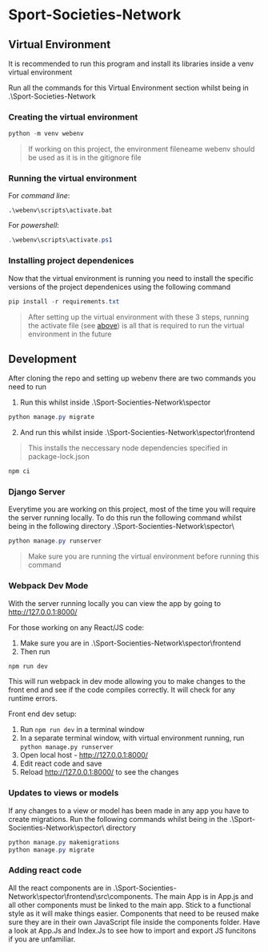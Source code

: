 # Sport-Societies-Network

## Virtual Environment
It is recommended to run this program and install its libraries inside a venv virtual environment

Run all the commands for this Virtual Environment section whilst being in .\Sport-Societies-Network
### Creating the virtual environment
```powershell
python -m venv webenv
```
> If working on this project, the environment fileneame webenv should be used as it is in the gitignore file

### Running the virtual environment
For *command line*:
```shell
.\webenv\scripts\activate.bat
```
For *powershell*:
```powershell
.\webenv\scripts\activate.ps1
```
### Installing project dependenices
Now that the virtual environment is running you need to install the specific versions of the project dependenices using the following command
```powershell
pip install -r requirements.txt
```
> After setting up the virtual environment with these 3 steps, running the activate file (see [above](#running-the-virtual-environment)) is all that is required to run the virtual environment in the future
## Development
After cloning the repo and setting up webenv there are two commands you need to run
1. Run this whilst inside .\Sport-Socienties-Network\spector
```powershell
python manage.py migrate
```
2. And run this whilst inside .\Sport-Socienties-Network\spector\frontend
> This installs the neccessary node dependencies specified in package-lock.json
```powershell
npm ci
```

### Django Server
Everytime you are working on this project, most of the time you will require the server running locally. To do this run the following command whilst being in the following directory .\Sport-Socienties-Network\spector\
```powershell
python manage.py runserver
```
> Make sure you are running the virtual environment before running this command
### Webpack Dev Mode
With the server running locally you can view the app by going to http://127.0.0.1:8000/


For those working on any React/JS code:
1. Make sure you are in .\Sport-Socienties-Network\spector\frontend
2. Then run
```powershell
npm run dev
```
This will run webpack in dev mode allowing you to make changes to the front end and see if the code compiles correctly. It will check for any runtime errors.


Front end dev setup:
1. Run `npm run dev` in a terminal window
2. In a separate terminal window, with virtual environment running, run `python manage.py runserver` 
3. Open local host - http://127.0.0.1:8000/
4. Edit react code and save
5. Reload http://127.0.0.1:8000/ to see the changes
### Updates to views or models
If any changes to a view or model has been made in any app you have to create migrations. Run the following commands whilst being in the .\Sport-Socienties-Network\spector\ directory
```powershell
python manage.py makemigrations
python manage.py migrate
```
### Adding react code
All the react components are in .\Sport-Socienties-Network\spector\frontend\src\components. The main App is in App.js and all other components must be linked to the main app. Stick to a functional style as it will make things easier. Components that need to be reused make sure they are in their own JavaScript file inside the components folder. Have a look at App.Js and Index.Js to see how to import and export JS funcitons if you are unfamiliar.
